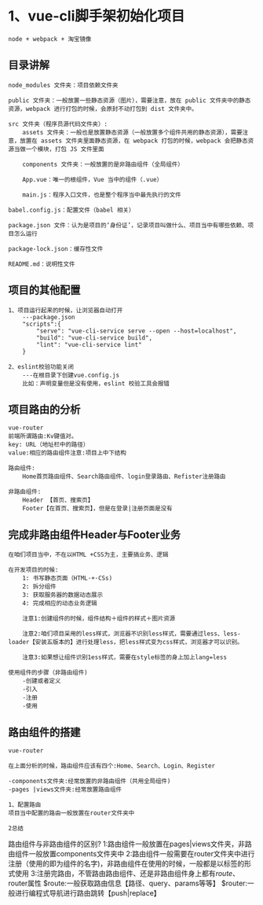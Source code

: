# 1、vue-cli脚手架初始化项目
    node + webpack + 淘宝镜像

## 目录讲解
    node_modules 文件夹：项目依赖文件夹

    public 文件夹：一般放置一些静态资源（图片），需要注意，放在 public 文件夹中的静态资源，webpack 进行打包的时候，会原封不动打包到 dist 文件夹中。

    src 文件夹（程序员源代码文件夹）:
        assets 文件夹：一般也是放置静态资源（一般放置多个组件共用的静态资源），需要注意，放置在 assets 文件夹里面静态资源，在 webpack 打包的时候，webpack 会把静态资源当做一个模块，打包 JS 文件里面

        components 文件夹：一般放置的是非路由组件（全局组件）

        App.vue：唯一的根组件，Vue 当中的组件（.vue）

        main.js：程序入口文件，也是整个程序当中最先执行的文件

    babel.config.js：配置文件（babel 相关）

    package.json 文件：认为是项目的‘身份证’，记录项目叫做什么、项目当中有哪些依赖、项目怎么运行

    package-lock.json：缓存性文件

    README.md：说明性文件

## 项目的其他配置
    1、项目运行起来的时候，让浏览器自动打开
        ---package.json
        "scripts":{
            "serve": "vue-cli-service serve --open --host=localhost",
            "build": "vue-cli-service build",
            "lint": "vue-cli-service lint"
        }
    
    2、eslint校验功能关闭
        ---在根目录下创建vue.config.js
        比如：声明变量但是没有使用，eslint 校验工具会报错

## 项目路由的分析
    vue-router
    前端所谓路由:Kv键值对。
    key: URL（地址栏中的路径）
    value:相应的路由组件注意:项目上中下结构

    路由组件:
        Home首页路由组件、Search路由组件、login登录路由、Refister注册路由

    非路由组件:
        Header 【首页、搜索页】
        Footer【在首页、搜索页】，但是在登录|注册页面是没有

## 完成非路由组件Header与Footer业务
    在咱们项目当中，不在以HTML +CSS为主，主要搞业务、逻辑

    在开发项目的时候:
        1: 书写静态页面（HTML·+·CSs)
        2: 拆分组件
        3: 获取服务器的数据动态展示
        4: 完成相应的动态业务逻辑
    
        注意1:创建组件的时候，组件结构＋组件的样式＋图片资源

        注意2:咱们项目采用的less样式，浏览器不识别less样式，需要通过less、less-loader【安装五版本的】进行处理less，把less样式变为css样式，浏览器才可以识别。

        注意3:如果想让组件识别1ess样式，需要在style标签的身上加上lang=less

    使用组件的步骤（非路由组件)
        -创建或者定义
        -引入
        -注册
        -使用

## 路由组件的搭建
    vue-router

    在上面分析的时候，路由组件应该有四个:Home、Search、Login、Register

    -components文件夹:经常放置的非路由组件（共用全局组件)
    -pages |views文件夹:经常放置路由组件

    1、配置路由
    项目当中配置的路由一般放置在router文件夹中

    2总结
路由组件与非路由组件的区别?
1:路由组件一般放置在pages|views文件夹，非路由组件一般放置components文件夹中
2:路由组件一般需要在router文件夹中进行注册（使用的即为组件的名字)，非路由组件在使用的时候，一般都是以标签的形式使用
3:注册完路由，不管路由路由组件、还是非路由组件身上都有$route、$router属性
$route:一般获取路由信息【路径、query、params等等】
$router:一般进行编程式导航进行路由跳转【push|replace】





